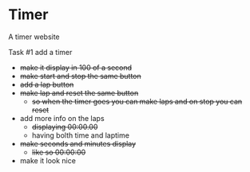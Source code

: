 # Timer
A timer website

Task #1 add a timer
* ~~make it display in 100 of a second~~
* ~~make start and stop the same button~~
* ~~add a lap button~~
* ~~make lap and reset the same button~~
    * ~~so when the timer goes you can make laps and on stop you can reset~~
* add more info on the laps
    * ~~displaying 00:00.00~~
    * having bolth time and laptime
* ~~make seconds and minutes display~~
    * ~~like so 00:00:00~~
* make it look nice
